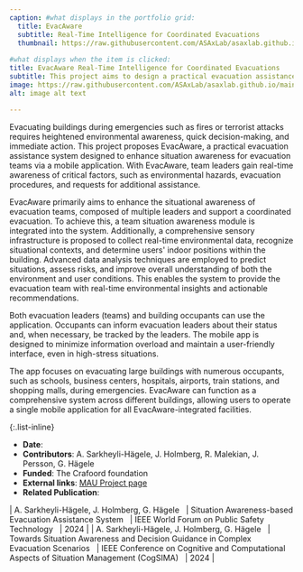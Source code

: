 ```yaml
---
caption: #what displays in the portfolio grid:
  title: EvacAware
  subtitle: Real-Time Intelligence for Coordinated Evacuations
  thumbnail: https://raw.githubusercontent.com/ASAxLab/asaxlab.github.io/main/assets/img/portfolio/evac1.jpg
  
#what displays when the item is clicked:
title: EvacAware Real-Time Intelligence for Coordinated Evacuations
subtitle: This project aims to design a practical evacuation assistance system for evacuation leaders and teams to improve their situation awareness in emergencies through a mobile application.
image: https://raw.githubusercontent.com/ASAxLab/asaxlab.github.io/main/assets/img/portfolio/evac1.jpg  #main image, can be a link or a file in assets/img/portfolio
alt: image alt text

---
```

Evacuating buildings during emergencies such as fires or terrorist attacks requires heightened environmental awareness, quick decision-making, and immediate action. This project proposes EvacAware, a practical evacuation assistance system designed to enhance situation awareness for evacuation teams via a mobile application. With EvacAware, team leaders gain real-time awareness of critical factors, such as environmental hazards, evacuation procedures, and requests for additional assistance.

EvacAware primarily aims to enhance the situational awareness of evacuation teams, composed of multiple leaders and support a coordinated evacuation. To achieve this, a team situation awareness module is integrated into the system. Additionally, a comprehensive sensory infrastructure is proposed to collect real-time environmental data, recognize situational contexts, and determine users' indoor positions within the building. Advanced data analysis techniques are employed to predict situations, assess risks, and improve overall understanding of both the environment and user conditions. This enables the system to provide the evacuation team with real-time environmental insights and actionable recommendations.

Both evacuation leaders (teams) and building occupants can use the application. Occupants can inform evacuation leaders about their status and, when necessary, be tracked by the leaders. The mobile app is designed to minimize information overload and maintain a user-friendly interface, even in high-stress situations.

The app focuses on evacuating large buildings with numerous occupants, such as schools, business centers, hospitals, airports, train stations, and shopping malls, during emergencies. EvacAware can function as a comprehensive system across different buildings, allowing users to operate a single mobile application for all EvacAware-integrated facilities.


{:.list-inline} 
- **Date**: 
- **Contributors**: A. Sarkheyli-H&auml;gele, J. Holmberg, R. Malekian, J. Persson, G. H&auml;gele
- **Funded**: The Crafoord foundation
- **External links**: [MAU Project page](https://mau.se/forskning/projekt/evacuation-assistance-system/)
- **Related Publication**:

| A. Sarkheyli-H&auml;gele, J. Holmberg, G. H&auml;gele	&nbsp;	| Situation Awareness-based Evacuation Assistance System &nbsp;	|	IEEE World Forum on Public Safety Technology  &nbsp;	|	2024		|
| A. Sarkheyli-H&auml;gele, J. Holmberg, G. H&auml;gele	&nbsp;	| Towards Situation Awareness and Decision Guidance in Complex Evacuation Scenarios &nbsp;	|	IEEE Conference on Cognitive and Computational Aspects of Situation Management (CogSIMA)  &nbsp;	|	2024		|



